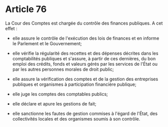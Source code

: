 # Article 76

La Cour des Comptes est chargée du contrôle des finances publiques. A cet effet :

* elle assure le contrôle de l'exécution des lois de finances et en informe le Parlement et le Gouvernement;

* elle vérifie la régularité des recettes et des dépenses décrites dans les comptabilités publiques et s'assure, à partir de ces dernières, du bon emploi des crédits, fonds et valeurs gérés par les services de l'État ou par les autres personnes morales de droit public;

* elle assure la vérification des comptes et de la gestion des entreprises
publiques et organismes à participation financière publique;

* elle juge les comptes des comptables publics;

* elle déclare et apure les gestions de fait;

* elle sanctionne les fautes de gestion commises à l'égard de l'État, des collectivités locales et des organismes soumis à son contrôle.